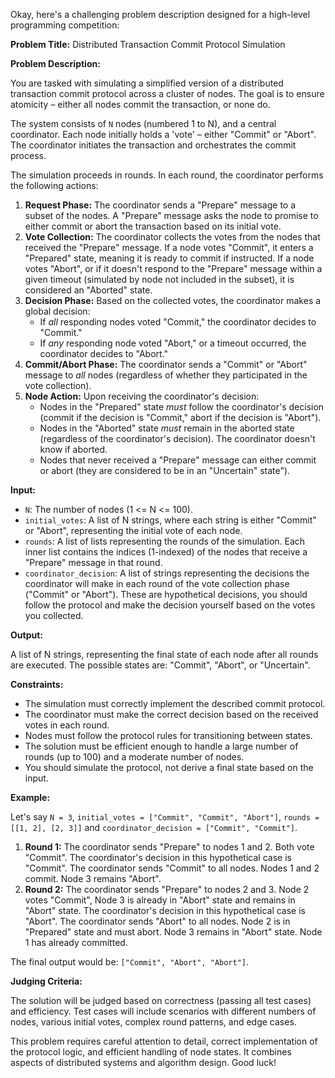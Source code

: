Okay, here's a challenging problem description designed for a high-level programming competition:

**Problem Title:** Distributed Transaction Commit Protocol Simulation

**Problem Description:**

You are tasked with simulating a simplified version of a distributed transaction commit protocol across a cluster of nodes. The goal is to ensure atomicity – either all nodes commit the transaction, or none do.

The system consists of `N` nodes (numbered 1 to N), and a central coordinator. Each node initially holds a 'vote' – either "Commit" or "Abort". The coordinator initiates the transaction and orchestrates the commit process.

The simulation proceeds in rounds. In each round, the coordinator performs the following actions:

1.  **Request Phase:** The coordinator sends a "Prepare" message to a subset of the nodes. A "Prepare" message asks the node to promise to either commit or abort the transaction based on its initial vote.
2.  **Vote Collection:** The coordinator collects the votes from the nodes that received the "Prepare" message. If a node votes "Commit", it enters a "Prepared" state, meaning it is ready to commit if instructed. If a node votes "Abort", or if it doesn't respond to the "Prepare" message within a given timeout (simulated by node not included in the subset), it is considered an "Aborted" state.
3.  **Decision Phase:**  Based on the collected votes, the coordinator makes a global decision:
    *   If *all* responding nodes voted "Commit," the coordinator decides to "Commit."
    *   If *any* responding node voted "Abort," or a timeout occurred, the coordinator decides to "Abort."
4.  **Commit/Abort Phase:** The coordinator sends a "Commit" or "Abort" message to *all* nodes (regardless of whether they participated in the vote collection).
5.  **Node Action:** Upon receiving the coordinator's decision:
    *   Nodes in the "Prepared" state *must* follow the coordinator's decision (commit if the decision is "Commit," abort if the decision is "Abort").
    *   Nodes in the "Aborted" state *must* remain in the aborted state (regardless of the coordinator's decision). The coordinator doesn't know if aborted.
    *   Nodes that never received a "Prepare" message can either commit or abort (they are considered to be in an "Uncertain" state").

**Input:**

*   `N`: The number of nodes (1 <= N <= 100).
*   `initial_votes`: A list of N strings, where each string is either "Commit" or "Abort", representing the initial vote of each node.
*   `rounds`: A list of lists representing the rounds of the simulation. Each inner list contains the indices (1-indexed) of the nodes that receive a "Prepare" message in that round.
*   `coordinator_decision`: A list of strings representing the decisions the coordinator will make in each round of the vote collection phase ("Commit" or "Abort"). These are hypothetical decisions, you should follow the protocol and make the decision yourself based on the votes you collected.

**Output:**

A list of N strings, representing the final state of each node after all rounds are executed. The possible states are: "Commit", "Abort", or "Uncertain".

**Constraints:**

*   The simulation must correctly implement the described commit protocol.
*   The coordinator must make the correct decision based on the received votes in each round.
*   Nodes must follow the protocol rules for transitioning between states.
*   The solution must be efficient enough to handle a large number of rounds (up to 100) and a moderate number of nodes.
*   You should simulate the protocol, not derive a final state based on the input.

**Example:**

Let's say `N = 3`, `initial_votes = ["Commit", "Commit", "Abort"]`, `rounds = [[1, 2], [2, 3]]` and `coordinator_decision = ["Commit", "Commit"]`.

1.  **Round 1:** The coordinator sends "Prepare" to nodes 1 and 2.  Both vote "Commit". The coordinator's decision in this hypothetical case is "Commit". The coordinator sends "Commit" to all nodes. Nodes 1 and 2 commit. Node 3 remains "Abort".
2.  **Round 2:** The coordinator sends "Prepare" to nodes 2 and 3. Node 2 votes "Commit", Node 3 is already in "Abort" state and remains in "Abort" state. The coordinator's decision in this hypothetical case is "Abort". The coordinator sends "Abort" to all nodes. Node 2 is in "Prepared" state and must abort. Node 3 remains in "Abort" state. Node 1 has already committed.

The final output would be: `["Commit", "Abort", "Abort"]`.

**Judging Criteria:**

The solution will be judged based on correctness (passing all test cases) and efficiency.  Test cases will include scenarios with different numbers of nodes, various initial votes, complex round patterns, and edge cases.

This problem requires careful attention to detail, correct implementation of the protocol logic, and efficient handling of node states.  It combines aspects of distributed systems and algorithm design. Good luck!
